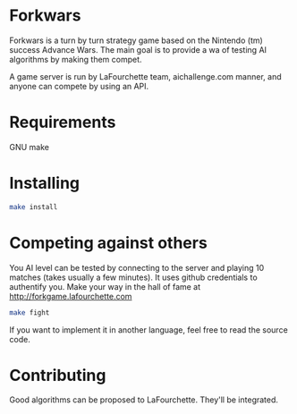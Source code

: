 # Forkwars

Forkwars is a turn by turn strategy game based on the Nintendo (tm) success Advance Wars. The main goal is to provide a wa of testing AI algorithms by making them compet.

A game server is run by LaFourchette team, aichallenge.com manner, and anyone can compete by using an API.

# Requirements
GNU make

# Installing

```bash
make install
```

# Competing against others

You AI level can be tested by connecting to the server and playing 10 matches (takes usually a few minutes). It uses github credentials to authentify you. Make your way in the hall of fame at http://forkgame.lafourchette.com

```bash
make fight
```

If you want to implement it in another language, feel free to read the source code.

# Contributing

Good algorithms can be proposed to LaFourchette. They'll be integrated.